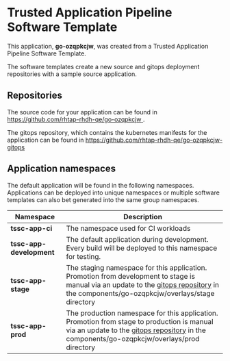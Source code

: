 # Trusted Application Pipeline Software Template

This application, **go-ozqpkcjw**, was created from a Trusted Application Pipeline Software Template.

The software templates create a new source and gitops deployment repositories with a sample source application. 

## Repositories

The source code for your application can be found in [https://github.com/rhtap-rhdh-qe/go-ozqpkcjw ](https://github.com/rhtap-rhdh-qe/go-ozqpkcjw ).
 
The gitops repository, which contains the kubernetes manifests for the application can be found in 
[https://github.com/rhtap-rhdh-qe/go-ozqpkcjw-gitops ](https://github.com/rhtap-rhdh-qe/go-ozqpkcjw-gitops ) 

## Application namespaces 

The default application will be found in the following namespaces. Applications can be deployed into unique namespaces or multiple software templates can also bet generated into the same group namespaces.  

|  Namespace   |  Description   |  
| -------- | -------- |
| **tssc-app-ci** | The namespace used for CI workloads |
| **tssc-app-development** | The default application during development. Every build will be deployed to this namespace for testing. |
| **tssc-app-stage** | The staging namespace for this application. Promotion from development to stage is manual via an update to the [gitops repository](https://github.com/rhtap-rhdh-qe/go-ozqpkcjw-gitops ) in the components/go-ozqpkcjw/overlays/stage directory |
| **tssc-app-prod** | The production namespace for this application. Promotion from stage to production is manual via an update to the [gitops repository](https://github.com/rhtap-rhdh-qe/go-ozqpkcjw-gitops ) in the components/go-ozqpkcjw/overlays/prod directory |